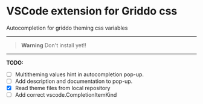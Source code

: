 # VSCode extension for Griddo css

Autocompletion for griddo theming css variables

---

> **Warning**
> Don't install yet!!

---

**TODO:**

- [ ] Multitheming values hint in autocompletion pop-up.
- [ ] Add description and documentation to pop-up.
- [x] Read theme files from local repository
- [ ] Add correct vscode.CompletionItemKind
